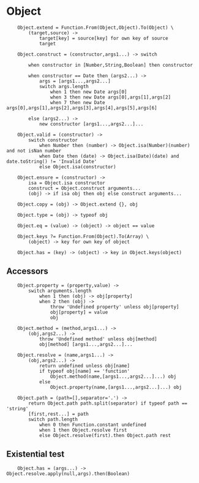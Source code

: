 # Object

		
		Object.extend = Function.From(Object,Object).To(Object) \
			(target,source) ->
				target[key] = source[key] for own key of source
				target
		
		Object.construct = (constructor,args1...) -> switch
	
			when constructor in [Number,String,Boolean] then constructor
		
			when constructor == Date then (args2...) ->
				args = [args1...,args2...]
				switch args.length
					when 1 then new Date args[0]
					when 3 then new Date args[0],args[1],args[2]
					when 7 then new Date args[0],args[1],args[2],args[3],args[4],args[5],args[6]
				
			else (args2...) ->
				new constructor [args1...,args2...]...
		
		Object.valid = (constructor) ->
			switch constructor
				when Number then (number) -> Object.isa(Number)(number) and not isNan number
				when Date then (date) -> Object.isa(Date)(date) and date.toString() != 'Invalid Date'
				else Object.isa(constructor)
		
		Object.ensure = (constructor) ->
			isa = Object.isa constructor
			construct = Object.construct arguments...
			(obj) -> if isa obj then obj else construct arguments...
		
		Object.copy = (obj) -> Object.extend {}, obj
		
		Object.type = (obj) -> typeof obj
		
		Object.eq = (value) -> (object) -> object == value
		
		Object.keys ?= Function.From(Object).To(Array) \
			(object) -> key for own key of object
		
		Object.has = (key) -> (object) -> key in Object.keys(object)
		

## Accessors

		
		Object.property = (property,value) ->
			switch arguments.length
				when 1 then (obj) -> obj[property]
				when 2 then (obj) ->
					throw 'Undefined property' unless obj[property]
					obj[property] = value
					obj
		
		Object.method = (method,args1...) ->
			(obj,args2...) ->
				throw 'Undefined method' unless obj[method]
				obj[method] [args1...,args2...]...
		
		Object.resolve = (name,args1...) ->
			(obj,args2...) ->
				return undefined unless obj[name]
				if typeof obj[name] == 'function'
					Object.method(name,[args1...,args2...]...) obj
				else
					Object.property(name,[args1...,args2...]...) obj
				
		Object.path = (path=[],separator='.') ->
			return Object.path path.split(separator) if typeof path == 'string'
			[first,rest...] = path
			switch path.length
				when 0 then Function.constant undefined
				when 1 then Object.resolve first
				else Object.resolve(first).then Object.path rest
	

## Existential test

		
		Object.has = (args...) -> Object.resolve.apply(null,args).then(Boolean)
		